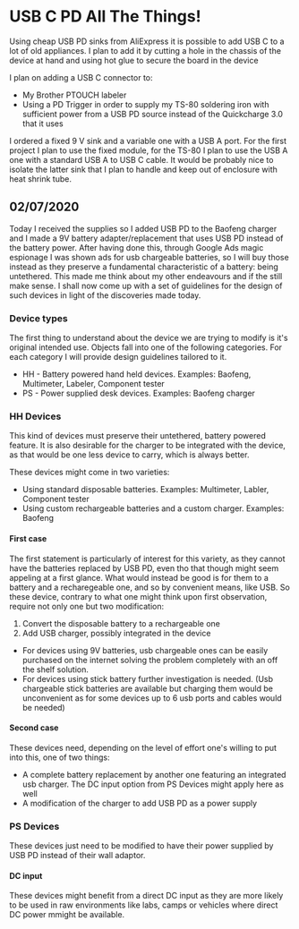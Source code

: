 # USB C PD All The Things!

Using cheap USB PD sinks from AliExpress it is possible to add USB C to a lot of old appliances. I plan to add it by cutting a hole in the chassis of the device at hand and using hot glue to secure the board in the device

I plan on adding a USB C connector to:
- My Brother PTOUCH labeler
- Using a PD Trigger in order to supply my TS-80 soldering iron with sufficient power from a USB PD source instead of the Quickcharge 3.0 that it uses

I ordered a fixed 9 V sink and a variable one with a USB A port. For the first project I plan to use the fixed module, for the TS-80 I plan to use the USB A one with a standard USB A to USB C cable. It would be probably nice to isolate the latter sink that I plan to handle and keep out of enclosure with heat shrink tube.

## 02/07/2020

Today I received the supplies so I added USB PD to the Baofeng charger and I made a 9V battery adapter/replacement that uses USB PD instead of the battery power. After having done this, through Google Ads magic espionage I was shown ads for usb chargeable batteries, so I will buy those instead as they preserve a fundamental characteristic of a battery: being untethered. This made me think about my other endeavours and if the still make sense. I shall now come up with a set of guidelines for the design of such devices in light of the discoveries made today.

### Device types

The first thing to understand about the device we are trying to modify is it's original intended use. Objects fall into one of the following categories. For each category I will provide design guidelines tailored to it.

- HH - Battery powered hand held devices. Examples: Baofeng, Multimeter, Labeler, Component tester
- PS - Power supplied desk devices. Examples: Baofeng charger

### HH Devices

This kind of devices must preserve their untethered, battery powered feature. It is also desirable for the charger to be integrated with the device, as that would be one less device to carry, which is always better.

These devices might come in two varieties:
- Using standard disposable batteries. Examples: Multimeter, Labler, Component tester
- Using custom rechargeable batteries and a custom charger. Examples: Baofeng

#### First case

The first statement is particularly of interest for this variety, as they cannot have the batteries replaced by USB PD, even tho that though might seem appeling at a first glance. What would instead be good is for them to a battery and a recharegeable one, and so by convenient means, like USB. So these device, contrary to what one might think upon first observation, require not only one but two modification:
1) Convert the disposable battery to a rechargeable one
2) Add USB charger, possibly integrated in the device

- For devices using 9V batteries, usb chargeable ones can be easily purchased on the internet solving the problem completely with an off the shelf solution.
- For devices using stick battery further investigation is needed. (Usb chargeable stick batteries are available but charging them would be unconvenient as for some devices up to 6 usb ports and cables would be needed)

#### Second case

These devices need, depending on the level of effort one's willing to put into this, one of two things:
- A complete battery replacement by another one featuring an integrated usb charger. The DC input option from PS Devices might apply here as well
- A modification of the charger to add USB PD as a power supply

### PS Devices

These devices just need to be modified to have their power supplied by USB PD instead of their wall adaptor.

#### DC input

These devices might benefit from a direct DC input as they are more likely to be used in raw environments like labs, camps or vehicles where direct DC power mmight be available.
